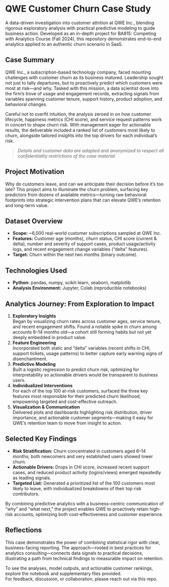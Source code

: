 # QWE Customer Churn Case Study

A data-driven investigation into customer attrition at QWE Inc., blending rigorous exploratory analysis with practical predictive modeling to guide business action. Developed as an in-depth project for BA815: Competing with Analytics Course (Fall 2024), this repository demonstrates end-to-end analytics applied to an authentic churn scenario in SaaS.

## Case Summary

QWE Inc., a subscription-based technology company, faced mounting challenges with customer churn as its business matured. Leadership sought not just to tally departures, but to proactively predict which customers were most at risk—and why. Tasked with this mission, a data scientist dove into the firm’s trove of usage and engagement records, extracting signals from variables spanning customer tenure, support history, product adoption, and behavioral changes.

Careful not to overfit intuition, the analysis zeroed in on how customer lifecycle, happiness metrics (CHI score), and service request patterns work in concert to shape churn risk. With management eager for actionable results, the deliverable included a ranked list of customers most likely to churn, alongside tailored insights into the top drivers for each individual’s risk.

> *Details and customer data are adapted and anonymized to respect all confidentiality restrictions of the case material.*

## Project Motivation

Why do customers leave, and can we anticipate their decision before it’s too late? This project aims to illuminate the churn problem, surfacing key predictors from dozens of available metrics—turning raw behavioral footprints into strategic intervention plans that can elevate QWE’s retention and long-term value.

## Dataset Overview

- **Scope:** ~6,000 real-world customer subscriptions sampled at QWE Inc.  
- **Features:** Customer age (months), churn status, CHI score (current & delta), number and severity of support cases, product usage/activity logs, and recent engagement change variables (“delta" features).
- **Target:** Churn within the next two months (binary outcome).

## Technologies Used

- **Python:** pandas, numpy, scikit-learn, seaborn, matplotlib
- **Analysis Environment:** Jupyter, Colab (reproducible notebooks)

## Analytics Journey: From Exploration to Impact

1. **Exploratory Insights**  
   Began by visualizing churn rates across customer ages, service tenure, and recent engagement shifts. Found a notable spike in churn among accounts 6–14 months old—a cohort still forming habits but not yet deeply embedded in product value.
2. **Feature Engineering**  
   Incorporated both static and “delta” variables (recent shifts in CHI, support tickets, usage patterns) to better capture early warning signs of disenchantment.
3. **Predictive Modeling**  
   Built a logistic regression to predict churn risk, optimizing for interpretability so actionable drivers would be transparent to business users.
4. **Individualized Interventions**  
   For each of the top 100 at-risk customers, surfaced the three key features most responsible for their predicted churn likelihood, empowering targeted and cost-effective outreach.
5. **Visualization & Communication**  
   Delivered plots and dashboards highlighting risk distribution, driver importance, and actionable customer segments—making it easy for QWE’s retention team to move from insight to action.

## Selected Key Findings

- **Risk Stratification:** Churn concentrated in customers aged 6–14 months; both newcomers and very established users showed lower churn.
- **Actionable Drivers:** Drops in CHI score, increased recent support cases, and reduced product activity (logins/views) emerged repeatedly as leading signals.
- **Targeted List:** Generated a prioritized list of the 100 customers most likely to leave, with individualized breakdowns of their top risk contributors.

By combining predictive analytics with a business-centric communication of “why” and “what next,” the project enables QWE to proactively retain high-risk accounts, optimizing both cost-effectiveness and customer experience.

## Reflections

This case demonstrates the power of combining statistical rigor with clear, business-facing reporting. The approach—rooted in best practices for analytics consulting—connects data signals to practical decisions, illustrating a path from technical findings to measurable impact on retention.

To see the analyses, model outputs, and actionable customer rankings, explore the notebook and supplementary files provided.  
For feedback, discussion, or collaboration, please reach out via this repo.
